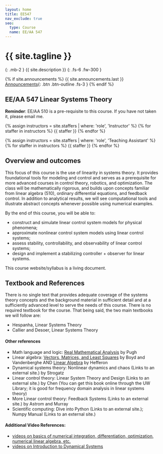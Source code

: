 ```yaml
---
layout: home
title: EE547
nav_exclude: true
seo:
  type: Course
  name: EE/AA 547
---
```


# {{ site.tagline }}
{: .mb-2 }
{{ site.description }}
{: .fs-6 .fw-300 }

{% if site.announcements %}
{{ site.announcements.last }}
[Announcements](announcements.md){: .btn .btn-outline .fs-3 }
{% endif %}

## EE/AA 547 Linear Systems Theory

**Reminder**: EE/AA 510 is a pre-requisite to this course. If you have not taken it, please email me.

{% assign instructors = site.staffers | where: 'role', 'Instructor' %}
{% for staffer in instructors %}
{{ staffer }}
{% endfor %}

{% assign instructors = site.staffers | where: 'role', 'Teaching Assistant' %}
{% for staffer in instructors %}
{{ staffer }}
{% endfor %}

## Overview and outcomes
This focus of this course is the use of linearity in systems theory. It provides foundational tools for modeling and control and serves as a prerequisite for more advanced courses in control theory, robotics, and optimization. The class will be mathematically rigorous, and builds upon concepts familiar from linear algebra (510), ordinary differential equations, and feedback control. In addition to analytical results, we will see computational tools and illustrate abstract concepts whenever possible using numerical examples.

By the end of this course, you will be able to:
  - construct and simulate linear control system models for physical phenomena;
  - approximate nonlinear control system models using linear control systems;
  - assess stability, controllability, and observability of linear control systems;
  - design and implement a stabilizing controller + observer for linear systems.

This course website/syllabus is a living document.

## Textbook and References
There is no single text that provides adequate coverage of the systems theory concepts and the background material in sufficient detail and at a sufficiently advanced level to serve the needs of this course. There is no required textbook for the course. That being said, the two main textbooks we will follow are:

- Hespanha, Linear Systems Theory
- Callier and Desoer, Linear Systems Theory

#### Other references
- Math language and logic: [Real Mathematical Analysis](https://link.springer.com/book/10.1007%2F978-3-319-17771-7) by Pugh
- Linear algebra: [Vectors, Matrices, and Least Squares](http://www.seas.ucla.edu/~vandenbe/133A/133A-textbook.pdf)  by Boyd and Vandenberghe AND [Linear Algebra](http://joshua.smcvt.edu/linearalgebra/)  by Hefferon
- Dynamical systems theory: Nonlinear dynamics and chaos (Links to an external site.) by Strogatz
- Linear control theory: Linear System Theory and Design (Links to an external site.) by Chen (You can get this book online through the UW Library; it is good for frequency domain analysis in linear systems theory)
- More Linear control theory: Feedback Systems  (Links to an external site.) by Astrom and Murray
- Scientific computing: Dive into Python (Links to an external site.); Numpy Manual (Links to an external site.)

#### Additional Video References:

- [videos on basics of numerical integration, differentiation, optimization, numerical linear algebra, etc.](https://www.youtube.com/channel/UC_6KMU8k4R6q4Vk5IGTfJEQ/playlists) 
- [videos on Introduction to Dynamical Systems](https://www.youtube.com/view_play_list?p=06960BA52D0DB32B)
